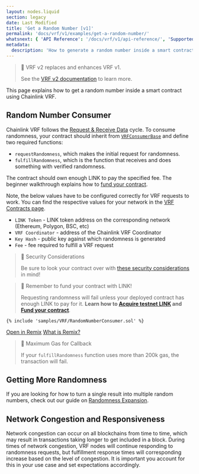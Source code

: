 ```yaml
---
layout: nodes.liquid
section: legacy
date: Last Modified
title: 'Get a Random Number [v1]'
permalink: 'docs/vrf/v1/examples/get-a-random-number/'
whatsnext: { 'API Reference': '/docs/vrf/v1/api-reference/', 'Supported Networks': '/docs/vrf/v1/supported-networks/' }
metadata:
  description: 'How to generate a random number inside a smart contract using Chainlink VRF.'
---
```


> 🚧 VRF v2 replaces and enhances VRF v1.
>
> See the [VRF v2 documentation](/docs/vrf/v2/examples/get-a-random-number/) to learn more.

This page explains how to get a random number inside a smart contract using Chainlink VRF.

## Random Number Consumer

Chainlink VRF follows the [Request & Receive Data](/docs/any-api/introduction/) cycle. To consume randomness, your contract should inherit from <a href="https://github.com/smartcontractkit/chainlink/blob/master/contracts/src/v0.8/VRFConsumerBase.sol" target="_blank">`VRFConsumerBase`</a> and define two required functions:

- `requestRandomness`, which makes the initial request for randomness.
- `fulfillRandomness`, which is the function that receives and does something with verified randomness.

The contract should own enough LINK to pay the specified fee. The beginner walkthrough explains how to [fund your contract](/docs/fund-your-contract/).

Note, the below values have to be configured correctly for VRF requests to work. You can find the respective values for your network in the [VRF Contracts page](/docs/vrf/v1/supported-networks).

- `LINK Token` - LINK token address on the corresponding network (Ethereum, Polygon, BSC, etc)
- `VRF Coordinator` - address of the Chainlink VRF Coordinator
- `Key Hash` - public key against which randomness is generated
- `Fee` - fee required to fulfill a VRF request

> 🚧 Security Considerations
>
> Be sure to look your contract over with [these security considerations](/docs/vrf/v1/security) in mind!

> 🚧 Remember to fund your contract with LINK!
>
> Requesting randomness will fail unless your deployed contract has enough LINK to pay for it. **Learn how to [Acquire testnet LINK](/docs/acquire-link/) and [Fund your contract](/docs/fund-your-contract/)**.

```solidity Kovan
{% include 'samples/VRF/RandomNumberConsumer.sol' %}
```

<!-- prettier-ignore -->
<div class="remix-callout">
      <a href="https://remix.ethereum.org/#url=https://docs.chain.link/samples/VRF/RandomNumberConsumer.sol" target="_blank" >Open in Remix</a>
      <a href="/docs/conceptual-overview/#what-is-remix">What is Remix?</a>
</div>

> 🚧 Maximum Gas for Callback
>
> If your `fulfillRandomness` function uses more than 200k gas, the transaction will fail.

## Getting More Randomness

If you are looking for how to turn a single result into multiple random numbers, check out our guide on [Randomness Expansion](/docs/vrf/v1/best-practices/#getting-multiple-random-numbers).

## Network Congestion and Responsiveness

Network congestion can occur on all blockchains from time to time, which may result in transactions taking longer to get included in a block. During times of network congestion, VRF nodes will continue responding to randomness requests, but fulfillment response times will corresponding increase based on the level of congestion. It is important you account for this in your use case and set expectations accordingly.
